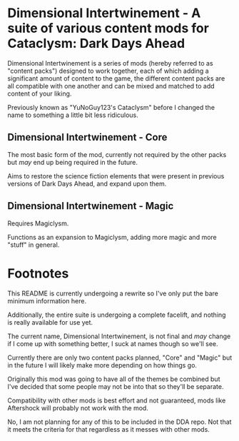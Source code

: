 # Dimensional Intertwinement - A suite of various content mods for Cataclysm: Dark Days Ahead

Dimensional Intertwinement is a series of mods (hereby referred to as "content packs") designed to work together, each of which adding a significant amount of content to the game, the different content packs are all compatible with one another and can be mixed and matched to add content of your liking.

Previously known as "YuNoGuy123's Cataclysm" before I changed the name to something a little bit less ridiculous.

## Dimensional Intertwinement - Core 
The most basic form of the mod, currently not required by the other packs but *may* end up being required in the future.

Aims to restore the science fiction elements that were present in previous versions of Dark Days Ahead, and expand upon them.

## Dimensional Intertwinement - Magic
Requires Magiclysm.

Functions as an expansion to Magiclysm, adding more magic and more "stuff" in general.

# Footnotes
This README is currently undergoing a rewrite so I've only put the bare minimum information here.

Additionally, the entire suite is undergoing a complete facelift, and nothing is really available for use yet.

The current name, Dimensional Intertwinement, is not final and *may* change if I come up with something better, I suck at names though so we'll see.

Currently there are only two content packs planned, "Core" and "Magic" but in the future I will likely make more depending on how things go.

Originally this mod was going to have all of the themes be combined but I've decided that some people may not be into that so they'll be separate.

Compatibility with other mods is best effort and not guaranteed, mods like Aftershock will probably not work with the mod.

No, I am not planning for any of this to be included in the DDA repo. Not that it meets the criteria for that regardless as it messes with other mods.
